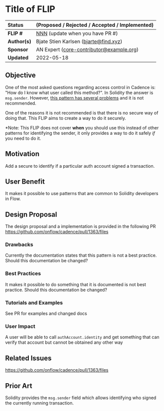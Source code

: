 # Title of FLIP

| Status        | (Proposed / Rejected / Accepted / Implemented)       |
:-------------- |:---------------------------------------------------- |
| **FLIP #**    | [NNN](https://github.com/onflow/flow/pull/NNN) (update when you have PR #) |
| **Author(s)** | Bjate Stien Karlsen (bjarte@find.xyz)         |
| **Sponsor**   | AN Expert (core-contributor@example.org)      |
| **Updated**   | 2022-05-18                                    |

## Objective

One of the most asked questions regarding access control in Cadence is: "How do I know what user called this method?". In Solidity the answer is `msg.sender`. 
However, [this pattern has several problems](https://docs.onflow.org/cadence/msg-sender/) and it is not recommended.

One of the reasons it is not recommended is that there is no secure way of doing that.  This FLIP aims to create a way to do it securely.

*Note: This FLIP does not cover __when__ you should use this instead of other patterns for identifying the sender, it only provides a way to do it safely  _if_ you need to do it.

## Motivation

Add a secure to identify if  a particular auth account signed a transaction. 

## User Benefit

It makes it possible to use patterns that are common to Solidity developers in Flow.

## Design Proposal

The design proposal and a implementation is provided in the following PR
https://github.com/onflow/cadence/pull/1363/files

### Drawbacks

Currently the documentation states that this pattern is not a best practice. Should this documentation be changed?


### Best Practices

It makes it possible to do something that it is documented is not best practice. Should this documentation be changed?

### Tutorials and Examples

See PR for examples and changed docs

### User Impact

A user will be able to call `authAccount.identity` and get something that can verify that account but cannot be obtained any other way


## Related Issues

https://github.com/onflow/cadence/pull/1363/files

## Prior Art

Solidity provides the `msg.sender` field which allows identifying who signed the currently running transaction.
